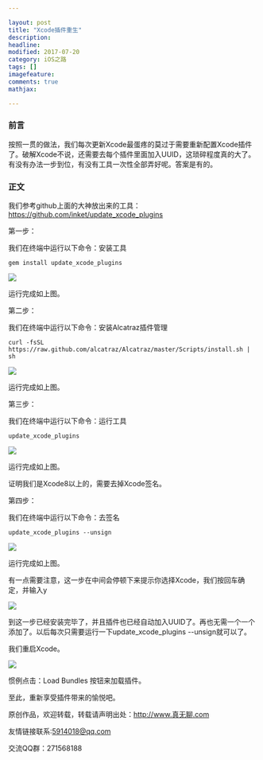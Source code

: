 ```yaml
---

layout: post
title: "Xcode插件重生"
description: 
headline: 
modified: 2017-07-20
category: iOS之路
tags: []
imagefeature: 
comments: true
mathjax: 

---
```


### 前言

按照一贯的做法，我们每次更新Xcode最蛋疼的莫过于需要重新配置Xcode插件了。破解Xcode不说，还需要去每个插件里面加入UUID，这琐碎程度真的大了。有没有办法一步到位，有没有工具一次性全部弄好呢。答案是有的。

### 正文

我们参考github上面的大神放出来的工具：<https://github.com/inket/update_xcode_plugins>

第一步：

我们在终端中运行以下命令：安装工具

	gem install update_xcode_plugins

![](http://oapglm9vz.bkt.clouddn.com/1500540520.png )

运行完成如上图。

第二步：

我们在终端中运行以下命令：安装Alcatraz插件管理

	curl -fsSL https://raw.github.com/alcatraz/Alcatraz/master/Scripts/install.sh | sh
	
![](http://oapglm9vz.bkt.clouddn.com/1500540614.png )

运行完成如上图。

第三步：

我们在终端中运行以下命令：运行工具

	update_xcode_plugins
	
![](http://oapglm9vz.bkt.clouddn.com/1500540737.png )

运行完成如上图。

证明我们是Xcode8以上的，需要去掉Xcode签名。

第四步：

我们在终端中运行以下命令：去签名

	update_xcode_plugins --unsign
	
![](http://oapglm9vz.bkt.clouddn.com/1500540838.png )

运行完成如上图。

有一点需要注意，这一步在中间会停顿下来提示你选择Xcode，我们按回车确定，并输入y

![](http://oapglm9vz.bkt.clouddn.com/1500541388.png )

到这一步已经安装完毕了，并且插件也已经自动加入UUID了。再也无需一个一个添加了。以后每次只需要运行一下update_xcode_plugins --unsign就可以了。

我们重启Xcode。

![](http://oapglm9vz.bkt.clouddn.com/1500541028.png )

惯例点击：Load Bundles 按钮来加载插件。

至此，重新享受插件带来的愉悦吧。

原创作品，欢迎转载，转载请声明出处：<http://www.真无聊.com>
 
友情链接联系:5914018@qq.com
 
交流QQ群：271568188
